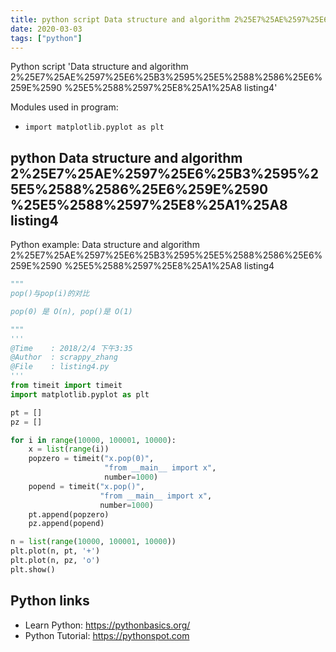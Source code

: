 ```yaml
---
title: python script Data structure and algorithm 2%25E7%25AE%2597%25E6%25B3%2595%25E5%2588%2586%25E6%259E%2590 %25E5%2588%2597%25E8%25A1%25A8 listing4 (snippet)
date: 2020-03-03
tags: ["python"]
---
```

Python script 'Data structure and algorithm 2%25E7%25AE%2597%25E6%25B3%2595%25E5%2588%2586%25E6%259E%2590 %25E5%2588%2597%25E8%25A1%25A8 listing4'


Modules used in program: 
* `import matplotlib.pyplot as plt`

## python Data structure and algorithm 2%25E7%25AE%2597%25E6%25B3%2595%25E5%2588%2586%25E6%259E%2590 %25E5%2588%2597%25E8%25A1%25A8 listing4

Python example: Data structure and algorithm 2%25E7%25AE%2597%25E6%25B3%2595%25E5%2588%2586%25E6%259E%2590 %25E5%2588%2597%25E8%25A1%25A8 listing4

```python
"""
pop()与pop(i)的对比

pop(0) 是 O(n), pop()是 O(1)

"""
'''
@Time    : 2018/2/4 下午3:35
@Author  : scrappy_zhang
@File    : listing4.py
'''
from timeit import timeit
import matplotlib.pyplot as plt

pt = []
pz = []

for i in range(10000, 100001, 10000):
    x = list(range(i))
    popzero = timeit("x.pop(0)",
                     "from __main__ import x",
                     number=1000)
    popend = timeit("x.pop()",
                    "from __main__ import x",
                    number=1000)
    pt.append(popzero)
    pz.append(popend)

n = list(range(10000, 100001, 10000))
plt.plot(n, pt, '+')
plt.plot(n, pz, 'o')
plt.show()


```

## Python links

- Learn Python: https://pythonbasics.org/
- Python Tutorial: https://pythonspot.com

